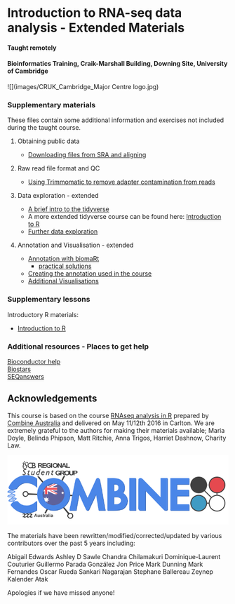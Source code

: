 # Introduction to RNA-seq data analysis - Extended Materials
#### Taught remotely
#### Bioinformatics Training, Craik-Marshall Building, Downing Site, University of Cambridge

![](images/CRUK_Cambridge_Major Centre logo.jpg)

### Supplementary materials

These files contain some additional information and exercises not included 
during the taught course.

1. Obtaining public data
    - [Downloading files from SRA and aligning](Markdowns/S1_Getting_raw_reads_from_SRA.html)

2. Raw read file format and QC
    - [Using Trimmomatic to remove adapter contamination from reads](Markdowns/S3_Trimming_Reads.html)

3. Data exploration - extended 
    - [A brief intro to the tidyverse](Markdowns/S4_A_brief_intro_to_dplyr.html)  
    - A more extended tidyverse course can be found here: 
        [Introduction to R](https://bioinformatics-core-shared-training.github.io/r-intro/)
    - [Further data exploration](Markdowns/S5_Additional_Data_Exploration.html)

4. Annotation and Visualisation - extended 
    - [Annotation with biomaRt](Markdowns/S6_Annotation_With_BioMart.html)  
        - [practical solutions](Markdowns/S6_Annotation_With_BioMart.Solution.html)
    - [Creating the annotation used in the course](additional_scripts/Making_the_annotation_table.html)
    - [Additional Visualisations](Markdowns/S7_Additional_Visualisation.html)

### Supplementary lessons

Introductory R materials:

- [Introduction to R](https://bioinformatics-core-shared-training.github.io/r-intro/)

### Additional resources - Places to get help

[Bioconductor help](https://www.bioconductor.org/help/)  
[Biostars](https://www.biostars.org/)  
[SEQanswers](http://seqanswers.com/)  

## Acknowledgements

This course is based on the course [RNAseq analysis in R](http://combine-australia.github.io/2016-05-11-RNAseq/) prepared by [Combine Australia](https://combine.org.au/) and delivered on May 11/12th 2016 in Carlton. We are extremely grateful to the authors for making their materials available; Maria Doyle, Belinda Phipson, Matt Ritchie, Anna Trigos, Harriet Dashnow, Charity Law.

![](images/combine_banner_small.png)

The materials have been rewritten/modified/corrected/updated by various
contributors over the past 5 years including:

Abigail Edwards
Ashley D Sawle
Chandra Chilamakuri
Dominique-Laurent Couturier
Guillermo Parada González
Jon Price
Mark Dunning
Mark Fernandes
Oscar Rueda
Sankari Nagarajan
Stephane Ballereau
Zeynep Kalender Atak

Apologies if we have missed anyone!

